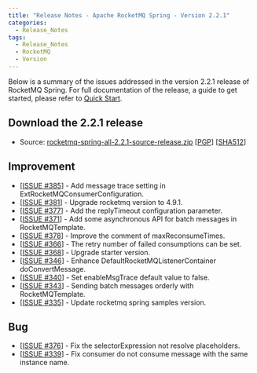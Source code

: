 ```yaml
---
title: "Release Notes - Apache RocketMQ Spring - Version 2.2.1"
categories:
  - Release_Notes
tags:
  - Release_Notes
  - RocketMQ
  - Version
---
```


Below is a summary of the issues addressed in the version 2.2.1 release of RocketMQ Spring. For full documentation of the release, a guide to get started, please refer to [Quick Start](https://github.com/apache/rocketmq-spring).


<h2> Download the 2.2.1 release</h2>

* Source: [rocketmq-spring-all-2.2.1-source-release.zip](https://archive.apache.org/dist/rocketmq-spring/2.2.1/rocketmq-spring-rocketmq-spring-all-2.2.1.zip) [[PGP](https://archive.apache.org/dist/rocketmq/rocketmq-spring/2.2.1/rocketmq-spring-all-2.2.1-source-release.zip.asc)] [[SHA512](https://archive.apache.org/dist/rocketmq/rocketmq-spring/2.2.1/rocketmq-spring-rocketmq-spring-all-2.2.1.zip.sha512)]


## Improvement
<ul>
<li>[<a href='https://github.com/apache/rocketmq-spring/issues/385'>ISSUE #385</a>] -  Add message trace setting in ExtRocketMQConsumerConfiguration.
</li>
<li>[<a href='https://github.com/apache/rocketmq-spring/issues/381'>ISSUE #381</a>] -  Upgrade rocketmq version to 4.9.1.
</li>
<li>[<a href='https://github.com/apache/rocketmq-spring/issues/377'>ISSUE #377</a>] -  Add the replyTimeout configuration parameter.
</li>
<li>[<a href='https://github.com/apache/rocketmq-spring/issues/371'>ISSUE #371</a>] -  Add some asynchronous API for batch messages in RocketMQTemplate.
</li>
<li>[<a href='https://github.com/apache/rocketmq-spring/issues/378'>ISSUE #378</a>] -  Improve the comment of maxReconsumeTimes.
</li>
<li>[<a href='https://github.com/apache/rocketmq-spring/issues/366'>ISSUE #366</a>] -  The retry number of failed consumptions can be set.
</li>
<li>[<a href='https://github.com/apache/rocketmq-spring/issues/368'>ISSUE #368</a>] -  Upgrade starter version.
</li>
<li>[<a href='https://github.com/apache/rocketmq-spring/issues/346'>ISSUE #346</a>] -  Enhance DefaultRocketMQListenerContainer doConvertMessage.
</li>
<li>[<a href='https://github.com/apache/rocketmq-spring/issues/340'>ISSUE #340</a>] -  Set enableMsgTrace default value to false.
</li>
<li>[<a href='https://github.com/apache/rocketmq-spring/issues/343'>ISSUE #343</a>] -  Sending batch messages orderly with RocketMQTemplate.
</li>
<li>[<a href='https://github.com/apache/rocketmq-spring/issues/335'>ISSUE #335</a>] -  Update rocketmq spring samples version.
</li>
</ul>

## Bug
<ul>
<li>[<a href='https://github.com/apache/rocketmq-spring/issues/376'>ISSUE #376</a>] -  Fix the selectorExpression not resolve placeholders.
</li>
<li>[<a href='https://github.com/apache/rocketmq-spring/issues/339'>ISSUE #339</a>] -  Fix consumer do not consume message with the same instance name.
</li>
</ul>